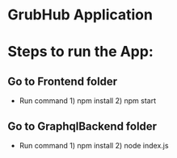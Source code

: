 # GrubHub Application

# Steps to run the App:
## Go to Frontend folder 
* Run command 1) npm install 2) npm start
## Go to GraphqlBackend folder
* Run command 1) npm install 2) node index.js

